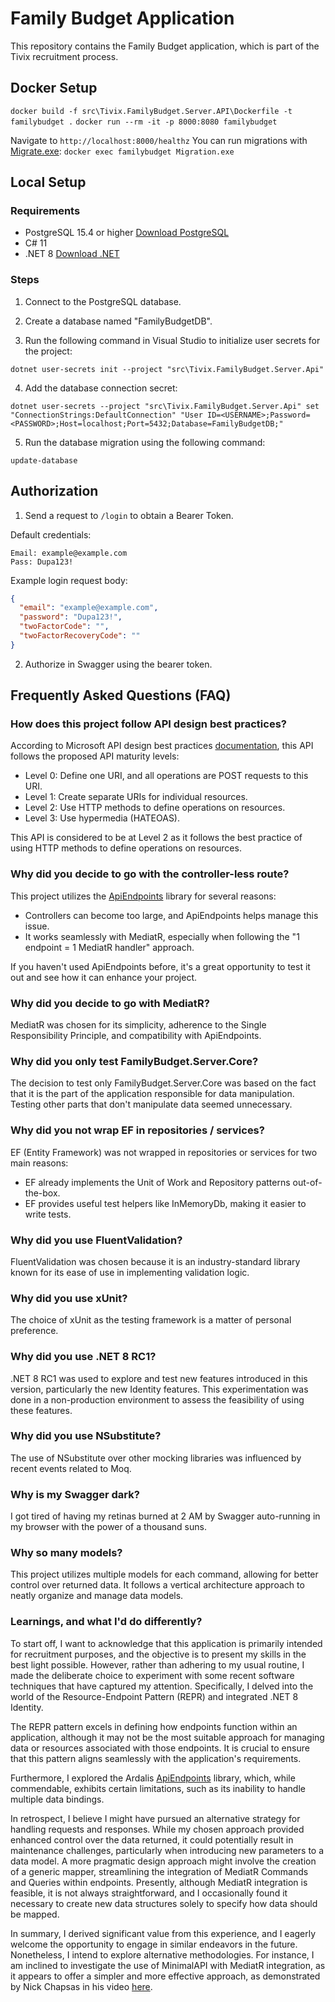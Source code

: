 # Family Budget Application

This repository contains the Family Budget application, which is part of the Tivix recruitment process.

## Docker Setup

`docker build -f src\Tivix.FamilyBudget.Server.API\Dockerfile -t familybudget .`
`docker run --rm -it -p 8000:8080 familybudget`

Navigate to `http://localhost:8000/healthz`
You can run migrations with [Migrate.exe](https://learn.microsoft.com/en-us/ef/ef6/modeling/code-first/migrations/migrate-exe):
`docker exec familybudget Migration.exe`

## Local Setup

### Requirements

- PostgreSQL 15.4 or higher [Download PostgreSQL](https://www.postgresql.org/download/)
- C# 11
- .NET 8 [Download .NET](https://dotnet.microsoft.com/en-us/download/dotnet/8.0)

### Steps

1. Connect to the PostgreSQL database.

2. Create a database named "FamilyBudgetDB".

3. Run the following command in Visual Studio to initialize user secrets for the project:

`dotnet user-secrets init --project "src\Tivix.FamilyBudget.Server.Api"`

4. Add the database connection secret:

`dotnet user-secrets --project "src\Tivix.FamilyBudget.Server.Api" set "ConnectionStrings:DefaultConnection" "User ID=<USERNAME>;Password=<PASSWORD>;Host=localhost;Port=5432;Database=FamilyBudgetDB;"`

5. Run the database migration using the following command:

`update-database`

## Authorization

1. Send a request to `/login` to obtain a Bearer Token.

Default credentials:

```
Email: example@example.com
Pass: Dupa123!
```

Example login request body:

```json
{
  "email": "example@example.com",
  "password": "Dupa123!",
  "twoFactorCode": "",
  "twoFactorRecoveryCode": ""
}
```

2. Authorize in Swagger using the bearer token.

## Frequently Asked Questions (FAQ)

### How does this project follow API design best practices?

According to Microsoft API design best practices [documentation](https://learn.microsoft.com/en-us/azure/architecture/best-practices/api-design), this API follows the proposed API maturity levels:

- Level 0: Define one URI, and all operations are POST requests to this URI.
- Level 1: Create separate URIs for individual resources.
- Level 2: Use HTTP methods to define operations on resources.
- Level 3: Use hypermedia (HATEOAS).

This API is considered to be at Level 2 as it follows the best practice of using HTTP methods to define operations on resources.

### Why did you decide to go with the controller-less route?

This project utilizes the [ApiEndpoints](https://github.com/ardalis/ApiEndpoints) library for several reasons:

- Controllers can become too large, and ApiEndpoints helps manage this issue.
- It works seamlessly with MediatR, especially when following the "1 endpoint = 1 MediatR handler" approach.

If you haven't used ApiEndpoints before, it's a great opportunity to test it out and see how it can enhance your project.

### Why did you decide to go with MediatR?

MediatR was chosen for its simplicity, adherence to the Single Responsibility Principle, and compatibility with ApiEndpoints.

### Why did you only test FamilyBudget.Server.Core?

The decision to test only FamilyBudget.Server.Core was based on the fact that it is the part of the application responsible for data manipulation. Testing other parts that don't manipulate data seemed unnecessary.

### Why did you not wrap EF in repositories / services?

EF (Entity Framework) was not wrapped in repositories or services for two main reasons:

- EF already implements the Unit of Work and Repository patterns out-of-the-box.
- EF provides useful test helpers like InMemoryDb, making it easier to write tests.

### Why did you use FluentValidation?

FluentValidation was chosen because it is an industry-standard library known for its ease of use in implementing validation logic.

### Why did you use xUnit?

The choice of xUnit as the testing framework is a matter of personal preference.

### Why did you use .NET 8 RC1?

.NET 8 RC1 was used to explore and test new features introduced in this version, particularly the new Identity features. This experimentation was done in a non-production environment to assess the feasibility of using these features.

### Why did you use NSubstitute?

The use of NSubstitute over other mocking libraries was influenced by recent events related to Moq.

### Why is my Swagger dark?

I got tired of having my retinas burned at 2 AM by Swagger auto-running in my browser with the power of a thousand suns.

### Why so many models?

This project utilizes multiple models for each command, allowing for better control over returned data. It follows a vertical architecture approach to neatly organize and manage data models.

### Learnings, and what I'd do differently?

To start off, I want to acknowledge that this application is primarily intended for recruitment purposes, and the objective is to present my skills in the best light possible. However, rather than adhering to my usual routine, I made the deliberate choice to experiment with some recent software techniques that have captured my attention. Specifically, I delved into the world of the Resource-Endpoint Pattern (REPR) and integrated .NET 8 Identity.

The REPR pattern excels in defining how endpoints function within an application, although it may not be the most suitable approach for managing data or resources associated with those endpoints. It is crucial to ensure that this pattern aligns seamlessly with the application's requirements.

Furthermore, I explored the Ardalis [ApiEndpoints](https://github.com/ardalis/ApiEndpoints) library, which, while commendable, exhibits certain limitations, such as its inability to handle multiple data bindings.

In retrospect, I believe I might have pursued an alternative strategy for handling requests and responses. While my chosen approach provided enhanced control over the data returned, it could potentially result in maintenance challenges, particularly when introducing new parameters to a data model. A more pragmatic design approach might involve the creation of a generic mapper, streamlining the integration of MediatR Commands and Queries within endpoints. Presently, although MediatR integration is feasible, it is not always straightforward, and I occasionally found it necessary to create new data structures solely to specify how data should be mapped.

In summary, I derived significant value from this experience, and I eagerly welcome the opportunity to engage in similar endeavors in the future. Nonetheless, I intend to explore alternative methodologies. For instance, I am inclined to investigate the use of MinimalAPI with MediatR integration, as it appears to offer a simpler and more effective approach, as demonstrated by Nick Chapsas in his video [here](https://youtu.be/euUg_IHo7-s?si=7yKLr1n5KpS7FeU3).
